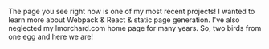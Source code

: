 The page you see right now is one of my most recent projects! I wanted to learn
more about Webpack & React & static page generation. I've also neglected my
lmorchard.com home page for many years. So, two birds from one egg and here we
are!
